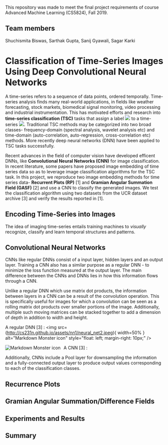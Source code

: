 This repository was made to meet the final project requirements of course Advanced Machine Learning (CS5824), Fall 2019.

## Team members
Shuchismita Biswas, Sarthak Gupta, Sanij Gyawali, Sagar Karki

# Classification of Time-Series Images Using Deep Convolutional Neural Networks
A time-series refers to a sequence of data points, ordered temporally. Time-series analysis finds many real-world applications, in fields like weather forecasting, stock markets, biomedical signal monitoring, video processing and industrial instrumentation. This has motivated efforts and research into **time-series classification (TSC)** tasks that assign a label <img src="https://latex.codecogs.com/svg.latex?\Large&space;y_n}"/> to a time-series <img src="https://latex.codecogs.com/svg.latex?\Large&space;x_n}"/>. Traditional TSC methods may be categorized into two broad classes- frequency-domain (spectral analysis, wavelet analysis etc) and time-domain (auto-correlation, auto-regression, cross-correlation etc) methods. More recently deep neural networks (DNN) have been applied to TSC tasks successfully. 

Recent advances in the field of computer vision have developed efficent DNNs, like **Convolutional Neural Networks (CNN)** for image classification. In recent literature, some papers have proposed image embedding of time series data so as to leverage image classification algorithms for the TSC task. In this project, we reproduce two image embedding methods for time series data- **Recurrent Plots (RP)** [1] and **Gramian Angular Summation Field (GASF)** [2] and use a CNN to classify the generated images. We test the classification algorithm using two datasets from the UCR dataset archive [3] and verify the results reported in [1].

## Encoding Time-Series into Images
The idea of imaging time-series entails training machines to *visually* recognize, classify and learn temporal structures and patterns. 

## Convolutional Neural Networks
CNNs like regular DNNs consist of a input layer, hidden layers and an output layer. Training a CNN also has a similar purpose as a regular DNN - to minimize the loss function measured at the output layer. The main difference between the CNNs and DNNs lies in how this information flows through a CNN.

Unlike a regular DNN which use matrix dot products, the information between layers in a CNN can be a result of the convolution operation. This is specifically useful for images for which a convolution can be seen as a rolling matrix dot products over smaller portions of the image. Additionally, multiple such moving matrices can be stacked together to add a dimension of depth in addition to width and height.

A regular DNN [3] :
<img src=(http://cs231n.github.io/assets/nn1/neural_net2.jpeg){ width=50% }
     alt="Markdown Monster icon"
     style="float: left; margin-right: 10px;" />

A CNN [3] :
<img src="http://cs231n.github.io/assets/cnn/cnn.jpeg"
     alt="Markdown Monster icon"
     style="float: left; margin-right: 10px;" />

Additionally, CNNs include a Pool layer for downsampling the information and a fully-connected output layer to produce output values corresponding to each of the  classification classes.
## Recurrence Plots
## Gramian Angular Summation/Difference Fields
## Experiments and Results
## Summary
